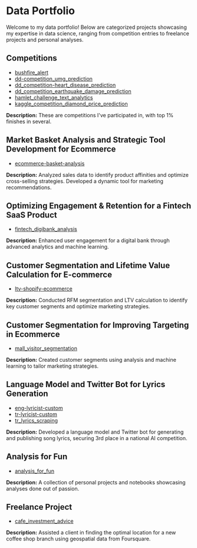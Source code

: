 # Data Portfolio

Welcome to my data portfolio! Below are categorized projects showcasing my expertise in data science, ranging from competition entries to freelance projects and personal analyses.

## Competitions
- [bushfire_alert](https://github.com/caltunay/bushfire_alert/tree/4aaff9c133cf25f1066a72eb4d5cf0a37a050b92)
- [dd-competition_umg_prediction](https://github.com/caltunay/dd-competition_umg_prediction/tree/e5abb7aad834f756aecead1cfba71cec3abb0876)
- [dd_competition-heart_disease_prediction](https://github.com/caltunay/dd_competition-heart_disease_prediction/tree/17716fbc9300ff85a66fc78b677c88bd76045f2a)
- [dd_competition_earthquake_damage_prediction](https://github.com/caltunay/dd_competition_earthquake_damage_prediction/tree/1c04a9a7141eac290ceb59e69dfd9795bb815e4a)
- [hamlet_challenge_text_analytics](https://github.com/caltunay/hamlet_challenge_text_analytics/tree/202e1a44638ccc37d703d7f854c757d16e5885cc)
- [kaggle_competition_diamond_price_prediction](https://github.com/caltunay/kaggle_competition_diamond_price_prediction/tree/ee6e7a02c3ad48a763bcec618683ed8ab5edb53b)

**Description:** These are competitions I've participated in, with top 1% finishes in several.

## Market Basket Analysis and Strategic Tool Development for Ecommerce
- [ecommerce-basket-analysis](https://github.com/caltunay/data-portfolio/tree/main/ecommerce-basket-analysis)

**Description:** Analyzed sales data to identify product affinities and optimize cross-selling strategies. Developed a dynamic tool for marketing recommendations.

## Optimizing Engagement & Retention for a Fintech SaaS Product
- [fintech_digibank_analysis](https://github.com/caltunay/data-portfolio/tree/main/fintech_digibank_analysis)

**Description:** Enhanced user engagement for a digital bank through advanced analytics and machine learning.

## Customer Segmentation and Lifetime Value Calculation for E-commerce
- [ltv-shopify-ecommerce](https://github.com/caltunay/data-portfolio/tree/main/ltv-shopify-ecommerce)

**Description:** Conducted RFM segmentation and LTV calculation to identify key customer segments and optimize marketing strategies.

## Customer Segmentation for Improving Targeting in Ecommerce
- [mall_visitor_segmentation](https://github.com/caltunay/data-portfolio/tree/main/mall_visitor_segmentation)

**Description:** Created customer segments using analysis and machine learning to tailor marketing strategies.

## Language Model and Twitter Bot for Lyrics Generation
- [eng-lyricist-custom](https://github.com/caltunay/eng-lyricist-custom/tree/0b079a75c1853fa90c48218a6e259029c0851937)
- [tr-lyricist-custom](https://github.com/caltunay/tr-lyricist-custom/tree/75c5bb9f1fa7f9dff58d523a7d9684822947586e)
- [tr_lyrics_scraping](https://github.com/caltunay/tr_lyrics_scraping/tree/08cee7423f7eb546bc47f0eae8f8ce6a9d0cb636)

**Description:** Developed a language model and Twitter bot for generating and publishing song lyrics, securing 3rd place in a national AI competition.

## Analysis for Fun
- [analysis_for_fun](https://github.com/caltunay/analysis_for_fun/tree/cb663421d87206cffc40319128befdf74b0e9e74)

**Description:** A collection of personal projects and notebooks showcasing analyses done out of passion.

## Freelance Project
- [cafe_investment_advice](https://github.com/caltunay/cafe_investment_advice/tree/c2685b77c27d74f3db6ee6b380066672e49e3e43)

**Description:** Assisted a client in finding the optimal location for a new coffee shop branch using geospatial data from Foursquare.
